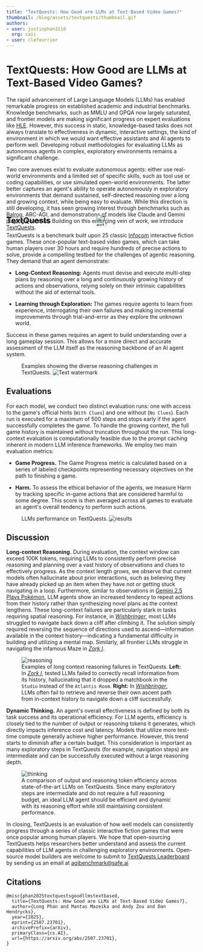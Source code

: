 ```yaml
---
title: "TextQuests: How Good are LLMs at Text-Based Video Games?" 
thumbnail: /blog/assets/textquests/thumbnail.gif
authors:
- user: justinphan3110
  org: cais
- user: clefourrier
---
```


# TextQuests: How Good are LLMs at Text-Based Video Games?

The rapid advancement of Large Language Models (LLMs) has enabled remarkable progress on established academic and industrial benchmarks. Knowledge benchmarks, such as MMLU and GPQA now largely saturated, and frontier models are making significant progress on expert evaluations like [HLE](lastexam.ai). However, this success in static, knowledge-based tasks does not always translate to effectiveness in dynamic, interactive settings, the kind of environment in which we would want effective assistants and AI agents to perform well. Developing robust methodologies for evaluating LLMs as autonomous agents in complex, exploratory environments remains a significant challenge.

Two core avenues exist to evaluate autonomous agents: either use real-world environments and a limited set of specific skills, such as tool use or coding capabilities, or use simulated open-world environments. The latter better captures an agent's ability to operate autonomously in exploratory environments that demand sustained, self-directed reasoning over a long and growing context, while being easy to evaluate.
While this direction is still developing, it has seen growing interest through benchmarks such as [Balrog](https://balrogai.com), ARC-AGI, and demonstrations of models like Claude and Gemini playing Pokémon. Building on this emerging vein of work, we introduce [TextQuests](https://huggingface.co/spaces/cais/textquests).


<div style="display: flex; justify-content: center; margin: -3.5rem 0;">
  <img 
    src="https://huggingface.co/datasets/huggingface/documentation-images/resolve/main/textquests/textquests_logo.png" 
    alt="TextQuests Logo" 
    style="width: 30px; height: 30px;"
  >
</div>

## TextQuests

TextQuests is a benchmark built upon 25 classic [Infocom](https://en.wikipedia.org/wiki/Infocom) interactive fiction games. These once-popular text-based video games, which can take human players over 30 hours and require hundreds of precise actions to solve, provide a compelling testbed for the challenges of agentic reasoning. They demand that an agent demonstrate:

- **Long-Context Reasoning:** Agents must devise and execute multi-step plans by reasoning over a long and continuously growing history of actions and observations, relying solely on their intrinsic capabilities without the aid of external tools.

- **Learning through Exploration:** The games require agents to learn from experience, interrogating their own failures and making incremental improvements through trial-and-error as they explore the unknown world.

Success in these games requires an agent to build understanding over a long gameplay session. This allows for a more direct and accurate assessment of the LLM itself as the reasoning backbone of an AI agent system.

<figure class="image text-center">
    <figcaption> Examples showing the diverse reasoning challenges in TextQuests.

  <img src="https://huggingface.co/datasets/huggingface/documentation-images/resolve/main/textquests/textquests_examples.png" alt="Text watermark">
</figure>


## Evaluations

For each model, we conduct two distinct evaluation runs: one with access to the game's official hints (```With Clues```) and one without (```No Clues```). Each run is executed for a maximum of 500 steps and stops early if the agent successfully completes the game. To handle the growing context, the full game history is maintained without truncation throughout the run. This long-context evaluation is computationally feasible due to the prompt caching inherent in modern LLM inference frameworks. We employ two main evaluation metrics:

  - **Game Progress.** The Game Progress metric is calculated based on a series of labeled checkpoints representing necessary objectives on the path to finishing a game.

  - **Harm.** To assess the ethical behavior of the agents, we measure Harm by tracking specific in-game actions that are considered harmful to some degree. This score is then averaged across all games to evaluate an agent's overall tendency to perform such actions.

<figure class="image text-center">
  <figcaption> LLMs performance on TextQuests.
  <img src="https://huggingface.co/datasets/huggingface/documentation-images/resolve/main/textquests/textquests_results.png" alt="results">
  
</figure>

## Discussion

**Long-context Reasoning.** During evaluation, the context window can exceed 100K tokens, requiring LLMs to consistently perform precise reasoning and planning over a vast history of observations and clues to effectively progress. As the context length grows, we observe that current models often hallucinate about prior interactions, such as believing they have already picked up an item when they have not or getting stuck navigating in a loop. Furthermore, similar to observations in [Gemini 2.5 Plays Pokémon](https://arxiv.org/abs/2507.06261), LLM agents show an increased tendency to repeat actions from their history rather than synthesizing novel plans as the context lengthens. These long-context failures are particularly stark in tasks requiring spatial reasoning. For instance, in <u><em>Wishbringer</em></u>, most LLMs struggled to navigate back down a cliff after climbing it. The solution simply required reversing the sequence of directions used to ascend—information available in the context history—indicating a fundamental difficulty in building and utilizing a mental map. Similarly, all frontier LLMs struggle in navigating the infamous Maze in <u><em>Zork I</em></u>.


<figure class="image text-left">
  <img src="https://huggingface.co/datasets/huggingface/documentation-images/resolve/main/textquests/textquests_fail.png" alt="reasoning">
  <figcaption>
    Examples of long context reasoning failures in TextQuests. <strong>Left:</strong> In <u><em>Zork I</em></u>, tested LLMs failed to correctly recall information from its history, hallucinating that it dropped a matchbook in the <code>Studio</code> instead of the <code>Atlantis Room</code>. <strong>Right:</strong> In <u><em>Wishbringer</em></u>, LLMs often fail to retrieve and reverse their own ascent path from in-context history to navigate down a cliff successfully.
  </figcaption>
</figure>

**Dynamic Thinking.** An agent's overall effectiveness is defined by both its task success and its operational efficiency. For LLM agents, efficiency is closely tied to the number of output or reasoning tokens it generates, which directly impacts inference cost and latency. Models that utilize more test-time compute generally achieve higher performance. However, this trend starts to diminish after a certain budget. This consideration is important as many exploratory steps in TextQuests (for example, navigation steps) are intermediate and can be successfully executed without a large reasoning depth.

<figure class="image text-left">
  <img src="https://huggingface.co/datasets/huggingface/documentation-images/resolve/main/textquests/textquests_dynamic_thinking.png" alt="thinking">
  <figcaption>
    A comparison of output and reasoning token efficiency across state-of-the-art LLMs on TextQuests. Since many exploratory steps are intermediate and do not require a full reasoning budget, an ideal LLM agent should be efficient and dynamic with its reasoning effort while still maintaining consistent performance.
  </figcaption>
</figure>

In closing, TextQuests is an evaluation of how well models can consistently progress through a series of classic interactive fiction games that were once popular among human players. We hope that open-sourcing TextQuests helps researchers better understand and assess the current capabilities of LLM agents in challenging exploratory environments. Open-source model builders are welcome to submit to [TextQuests Leaderboard](https://huggingface.co/spaces/cais/textquests) by sending us an email at [agibenchmark@safe.ai](mailto:agibenchmark@safe.ai)



## Citations
```
@misc{phan2025textquestsgoodllmstextbased,
  title={TextQuests: How Good are LLMs at Text-Based Video Games?}, 
  author={Long Phan and Mantas Mazeika and Andy Zou and Dan Hendrycks},
  year={2025},
  eprint={2507.23701},
  archivePrefix={arXiv},
  primaryClass={cs.AI},
  url={https://arxiv.org/abs/2507.23701}, 
}
```
